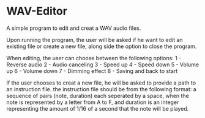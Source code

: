 # WAV-Editor
A simple program to edit and creat a WAV audio files.

Upon running the program, the user will be asked if he want to edit an existing file or create a new file, along side the option to close the program.

When editing, the user can choose between the following options:
  1 - Reverse audio
  2 - Audio canceling
  3 - Speed up
  4 - Speed down
  5 - Volume up
  6 - Volume down
  7 - Dimming effect
  8 - Saving and back to start
  
If the user chooses to creat a new file, he will be asked to provide a path to an instruction file.
the instruction file should be from the following format: a sequence of pairs (note, duration) each seperated by a space, when the note is represented by a letter from A to F, and duration is an integer representing the amount of 1/16 of a second that the note will be played.
